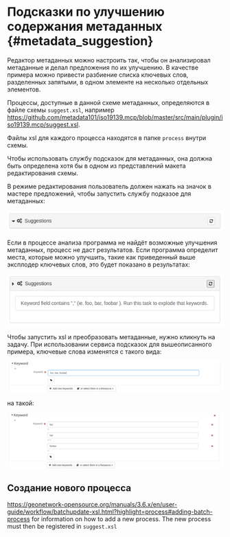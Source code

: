 # Подсказки по улучшению содержания метаданных {#metadata_suggestion}

Редактор метаданных можно настроить так, чтобы он анализировал метаданные и делал предложения по их улучшению. В качестве примера можно привести разбиение списка ключевых слов, разделенных запятыми, в одном элементе на несколько отдельных элементов.

Процессы, доступные в данной схеме метаданных, определяются в файле схемы `suggest.xsl`, например <https://github.com/metadata101/iso19139.mcp/blob/master/src/main/plugin/iso19139.mcp/suggest.xsl>.

Файлы xsl для каждого процесса находятся в папке `process` внутри схемы.

Чтобы использовать службу подсказок для метаданных, она должна быть определена хотя бы в одном из представлений макета редактирования схемы.

В режиме редактирования пользователь должен нажать на значок в мастере предложений, чтобы запустить службу подказое для метаданных:

![](img/suggestion-wizard.png)

Если в процессе анализа программа не найдёт возможные улучшения метаданных, процесс не даст результатов. Если программа определит места, которые можно улучшить, такие как приведенный выше эксплодер ключевых слов, это будет показано в результатах:

![](img/suggestion-results.png)

Чтобы запустить xsl и преобразовать метаданные, нужно кликнуть на задачу. При использовании сервиса подсказок для вышеописанного примера, ключевые слова изменятся с такого вида:

![](img/keywords-concatenated.png)

на такой:

![](img/keywords-exploded.png)

##  Создание нового процесса

<https://geonetwork-opensource.org/manuals/3.6.x/en/user-guide/workflow/batchupdate-xsl.html?highlight=process#adding-batch-process> for information on how to add a new process. The new process must then be registered in `suggest.xsl`
